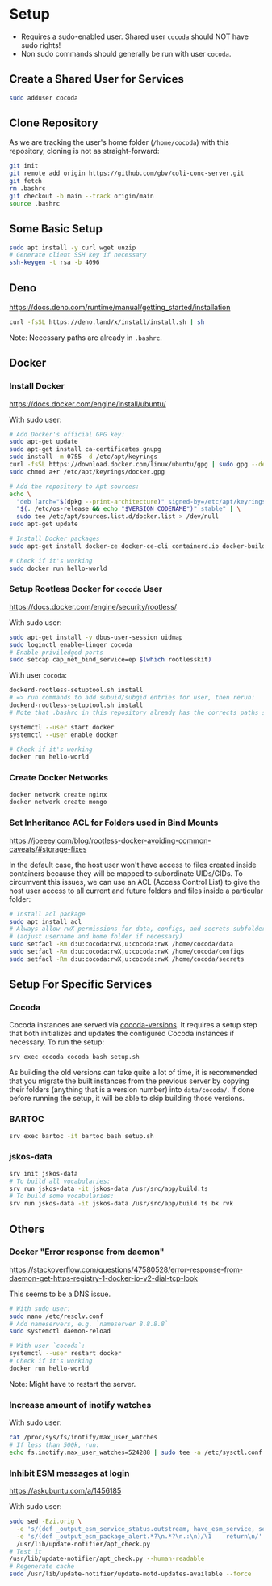 # Setup
- Requires a sudo-enabled user. Shared user `cocoda` should NOT have sudo rights!
- Non sudo commands should generally be run with user `cocoda`.

## Create a Shared User for Services
```sh
sudo adduser cocoda
```

## Clone Repository
As we are tracking the user's home folder (`/home/cocoda`) with this repository, cloning is not as straight-forward:

```sh
git init
git remote add origin https://github.com/gbv/coli-conc-server.git
git fetch
rm .bashrc
git checkout -b main --track origin/main
source .bashrc
```

## Some Basic Setup
```sh
sudo apt install -y curl wget unzip
# Generate client SSH key if necessary
ssh-keygen -t rsa -b 4096
```

## Deno
https://docs.deno.com/runtime/manual/getting_started/installation

```sh
curl -fsSL https://deno.land/x/install/install.sh | sh
```

Note: Necessary paths are already in `.bashrc`.

## Docker

### Install Docker
https://docs.docker.com/engine/install/ubuntu/

With sudo user:

```sh
# Add Docker's official GPG key:
sudo apt-get update
sudo apt-get install ca-certificates gnupg
sudo install -m 0755 -d /etc/apt/keyrings
curl -fsSL https://download.docker.com/linux/ubuntu/gpg | sudo gpg --dearmor -o /etc/apt/keyrings/docker.gpg
sudo chmod a+r /etc/apt/keyrings/docker.gpg

# Add the repository to Apt sources:
echo \
  "deb [arch="$(dpkg --print-architecture)" signed-by=/etc/apt/keyrings/docker.gpg] https://download.docker.com/linux/ubuntu \
  "$(. /etc/os-release && echo "$VERSION_CODENAME")" stable" | \
  sudo tee /etc/apt/sources.list.d/docker.list > /dev/null
sudo apt-get update

# Install Docker packages
sudo apt-get install docker-ce docker-ce-cli containerd.io docker-buildx-plugin docker-compose-plugin

# Check if it's working
sudo docker run hello-world
```

### Setup Rootless Docker for `cocoda` User
https://docs.docker.com/engine/security/rootless/

With sudo user:

```sh
sudo apt-get install -y dbus-user-session uidmap
sudo loginctl enable-linger cocoda
# Enable priviledged ports
sudo setcap cap_net_bind_service=ep $(which rootlesskit)
```

With user `cocoda`:

```sh
dockerd-rootless-setuptool.sh install
# => run commands to add subuid/subgid entries for user, then rerun:
dockerd-rootless-setuptool.sh install
# Note that .bashrc in this repository already has the corrects paths set, so no changes necessary

systemctl --user start docker
systemctl --user enable docker

# Check if it's working
docker run hello-world
```

### Create Docker Networks
```sh
docker network create nginx
docker network create mongo
```

### Set Inheritance ACL for Folders used in Bind Mounts
https://joeeey.com/blog/rootless-docker-avoiding-common-caveats/#storage-fixes

In the default case, the host user won't have access to files created inside containers because they will be mapped to subordinate UIDs/GIDs. To circumvent this issues, we can use an ACL (Access Control List) to give the host user access to all current and future folders and files inside a particular folder:

```sh
# Install acl package
sudo apt install acl
# Always allow rwX permissions for data, configs, and secrets subfolders
# (adjust username and home folder if necessary)
sudo setfacl -Rm d:u:cocoda:rwX,u:cocoda:rwX /home/cocoda/data
sudo setfacl -Rm d:u:cocoda:rwX,u:cocoda:rwX /home/cocoda/configs
sudo setfacl -Rm d:u:cocoda:rwX,u:cocoda:rwX /home/cocoda/secrets
```

## Setup For Specific Services

### Cocoda

Cocoda instances are served via [cocoda-versions](https://github.com/gbv/cocoda-versions). It requires a setup step that both initializes and updates the configured Cocoda instances if necessary. To run the setup:

```sh
srv exec cocoda cocoda bash setup.sh
```

As building the old versions can take quite a lot of time, it is recommended that you migrate the built instances from the previous server by copying their folders (anything that is a version number) into `data/cocoda/`. If done before running the setup, it will be able to skip building those versions.

### BARTOC

```sh
srv exec bartoc -it bartoc bash setup.sh
```

### jskos-data

```sh
srv init jskos-data
# To build all vocabularies:
srv run jskos-data -it jskos-data /usr/src/app/build.ts
# To build some vocabularies:
srv run jskos-data -it jskos-data /usr/src/app/build.ts bk rvk
```

## Others

### Docker "Error response from daemon"
https://stackoverflow.com/questions/47580528/error-response-from-daemon-get-https-registry-1-docker-io-v2-dial-tcp-look

This seems to be a DNS issue.

```sh
# With sudo user:
sudo nano /etc/resolv.conf
# Add nameservers, e.g. `nameserver 8.8.8.8`
sudo systemctl daemon-reload

# With user `cocoda`:
systemctl --user restart docker
# Check if it's working
docker run hello-world
```

Note: Might have to restart the server.

### Increase amount of inotify watches
With sudo user:

```sh
cat /proc/sys/fs/inotify/max_user_watches
# If less than 500k, run:
echo fs.inotify.max_user_watches=524288 | sudo tee -a /etc/sysctl.conf && sudo sysctl -p
```

### Inhibit ESM messages at login
https://askubuntu.com/a/1456185

With sudo user:

```bash
sudo sed -Ezi.orig \
  -e 's/(def _output_esm_service_status.outstream, have_esm_service, service_type.:\n)/\1    return\n/' \
  -e 's/(def _output_esm_package_alert.*?\n.*?\n.:\n)/\1    return\n/' \
  /usr/lib/update-notifier/apt_check.py
# Test it
/usr/lib/update-notifier/apt_check.py --human-readable
# Regenerate cache
sudo /usr/lib/update-notifier/update-motd-updates-available --force
```
